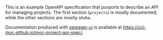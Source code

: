 This is an example OpenAPI specification that purports to describe an
API for managing projects. The first section (`projects`) is mostly
documented, while the other sections are mostly stubs.

Documentation produced with [swagger-ui][] is available at
<https://cci-moc.github.io/moc-project-api-spec/>.

[swagger-ui]: https://swagger.io/tools/swagger-ui/
